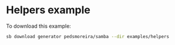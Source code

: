 # Helpers example

To download this example:

```bash
sb download generator pedsmoreira/samba --dir examples/helpers
```
